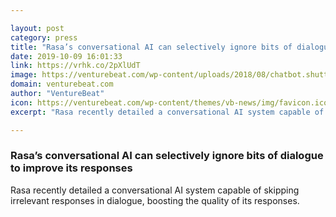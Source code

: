 ```yaml
---

layout: post
category: press
title: "Rasa’s conversational AI can selectively ignore bits of dialogue to improve its responses"
date: 2019-10-09 16:01:33
link: https://vrhk.co/2pXlUdT
image: https://venturebeat.com/wp-content/uploads/2018/08/chatbot.shutterstock_1165649734-e1570636022411.jpg?w=1200&strip=all
domain: venturebeat.com
author: "VentureBeat"
icon: https://venturebeat.com/wp-content/themes/vb-news/img/favicon.ico
excerpt: "Rasa recently detailed a conversational AI system capable of skipping irrelevant responses in dialogue, boosting the quality of its responses."

---
```


### Rasa’s conversational AI can selectively ignore bits of dialogue to improve its responses

Rasa recently detailed a conversational AI system capable of skipping irrelevant responses in dialogue, boosting the quality of its responses.